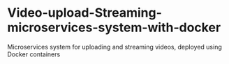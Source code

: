# Video-upload-Streaming-microservices-system-with-docker
Microservices system for uploading and streaming videos, deployed using Docker containers
